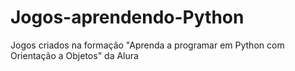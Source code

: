 # Jogos-aprendendo-Python
Jogos criados na formação "Aprenda a programar em Python com Orientação a Objetos" da Alura
